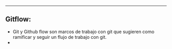
---
## Gitflow:
- Git y Github flow son marcos de trabajo con git que sugieren como ramificar y seguir un flujo de trabajo con git.
- 



